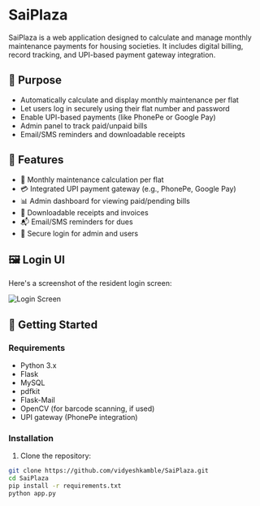 # SaiPlaza

SaiPlaza is a web application designed to calculate and manage monthly maintenance payments for housing societies. It includes digital billing, record tracking, and UPI-based payment gateway integration.


## 📌 Purpose

- Automatically calculate and display monthly maintenance per flat
- Let users log in securely using their flat number and password
- Enable UPI-based payments (like PhonePe or Google Pay)
- Admin panel to track paid/unpaid bills
- Email/SMS reminders and downloadable receipts


## 🔧 Features

- 📅 Monthly maintenance calculation per flat
- 💳 Integrated UPI payment gateway (e.g., PhonePe, Google Pay)
- 📊 Admin dashboard for viewing paid/pending bills
- 🧾 Downloadable receipts and invoices
- 📬 Email/SMS reminders for dues
- 🔐 Secure login for admin and users


## 🖼️ Login UI

Here's a screenshot of the resident login screen:

![Login Screen](myvidyesh.pythonanywhere.com_(iPhone%2012%20Pro).png)

## 🚀 Getting Started

### Requirements
- Python 3.x
- Flask
- MySQL
- pdfkit
- Flask-Mail
- OpenCV (for barcode scanning, if used)
- UPI gateway (PhonePe integration)

### Installation

1. Clone the repository:

```bash
git clone https://github.com/vidyeshkamble/SaiPlaza.git
cd SaiPlaza
pip install -r requirements.txt
python app.py
